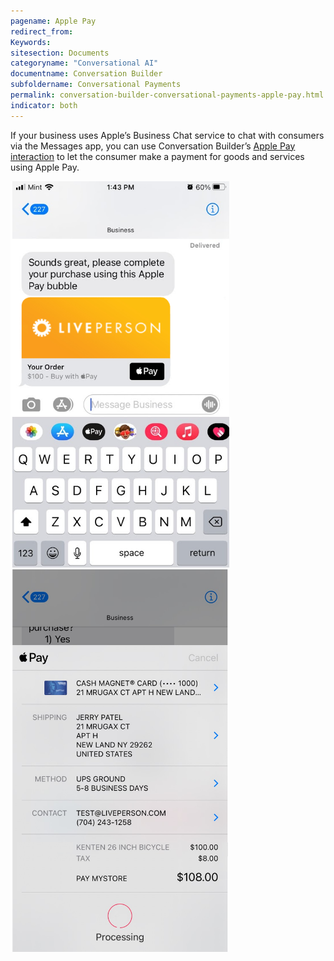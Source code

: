 ```yaml
---
pagename: Apple Pay
redirect_from:
Keywords:
sitesection: Documents
categoryname: "Conversational AI"
documentname: Conversation Builder
subfoldername: Conversational Payments
permalink: conversation-builder-conversational-payments-apple-pay.html
indicator: both
---
```


If your business uses Apple’s Business Chat service to chat with consumers via the Messages app, you can use Conversation Builder’s [Apple Pay interaction](conversation-builder-interactions-integrations.html#apple-pay-interactions) to let the consumer make a payment for goods and services using Apple Pay.

<img style="width:350px" src="img/ConvoBuilder/applepay1.png" alt="Using Apple Pay in a conversation">

<img style="width:350px" src="img/ConvoBuilder/applepay2.png" alt="A second example of using Apple Pay in a conversation">
